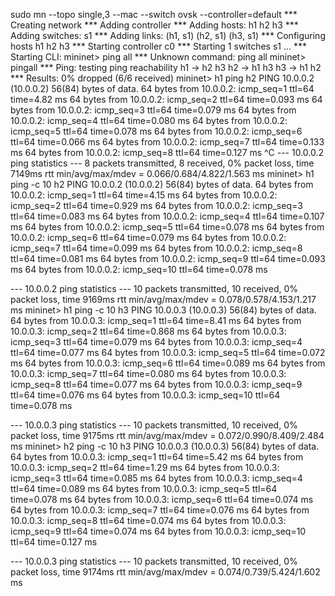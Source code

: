 sudo mn --topo single,3 --mac --switch ovsk --controller=default
*** Creating network
*** Adding controller
*** Adding hosts:
h1 h2 h3 
*** Adding switches:
s1 
*** Adding links:
(h1, s1) (h2, s1) (h3, s1) 
*** Configuring hosts
h1 h2 h3 
*** Starting controller
c0 
*** Starting 1 switches
s1 ...
*** Starting CLI:
mininet> ping all
*** Unknown command: ping all
mininet> pingall
*** Ping: testing ping reachability
h1 -> h2 h3 
h2 -> h1 h3 
h3 -> h1 h2 
*** Results: 0% dropped (6/6 received)
mininet> h1 ping h2
PING 10.0.0.2 (10.0.0.2) 56(84) bytes of data.
64 bytes from 10.0.0.2: icmp_seq=1 ttl=64 time=4.82 ms
64 bytes from 10.0.0.2: icmp_seq=2 ttl=64 time=0.093 ms
64 bytes from 10.0.0.2: icmp_seq=3 ttl=64 time=0.079 ms
64 bytes from 10.0.0.2: icmp_seq=4 ttl=64 time=0.080 ms
64 bytes from 10.0.0.2: icmp_seq=5 ttl=64 time=0.078 ms
64 bytes from 10.0.0.2: icmp_seq=6 ttl=64 time=0.066 ms
64 bytes from 10.0.0.2: icmp_seq=7 ttl=64 time=0.133 ms
64 bytes from 10.0.0.2: icmp_seq=8 ttl=64 time=0.127 ms
^C
--- 10.0.0.2 ping statistics ---
8 packets transmitted, 8 received, 0% packet loss, time 7149ms
rtt min/avg/max/mdev = 0.066/0.684/4.822/1.563 ms
mininet> h1 ping -c 10 h2
PING 10.0.0.2 (10.0.0.2) 56(84) bytes of data.
64 bytes from 10.0.0.2: icmp_seq=1 ttl=64 time=4.15 ms
64 bytes from 10.0.0.2: icmp_seq=2 ttl=64 time=0.929 ms
64 bytes from 10.0.0.2: icmp_seq=3 ttl=64 time=0.083 ms
64 bytes from 10.0.0.2: icmp_seq=4 ttl=64 time=0.107 ms
64 bytes from 10.0.0.2: icmp_seq=5 ttl=64 time=0.078 ms
64 bytes from 10.0.0.2: icmp_seq=6 ttl=64 time=0.079 ms
64 bytes from 10.0.0.2: icmp_seq=7 ttl=64 time=0.099 ms
64 bytes from 10.0.0.2: icmp_seq=8 ttl=64 time=0.081 ms
64 bytes from 10.0.0.2: icmp_seq=9 ttl=64 time=0.093 ms
64 bytes from 10.0.0.2: icmp_seq=10 ttl=64 time=0.078 ms

--- 10.0.0.2 ping statistics ---
10 packets transmitted, 10 received, 0% packet loss, time 9169ms
rtt min/avg/max/mdev = 0.078/0.578/4.153/1.217 ms
mininet> h1 ping -c 10 h3
PING 10.0.0.3 (10.0.0.3) 56(84) bytes of data.
64 bytes from 10.0.0.3: icmp_seq=1 ttl=64 time=8.41 ms
64 bytes from 10.0.0.3: icmp_seq=2 ttl=64 time=0.868 ms
64 bytes from 10.0.0.3: icmp_seq=3 ttl=64 time=0.079 ms
64 bytes from 10.0.0.3: icmp_seq=4 ttl=64 time=0.077 ms
64 bytes from 10.0.0.3: icmp_seq=5 ttl=64 time=0.072 ms
64 bytes from 10.0.0.3: icmp_seq=6 ttl=64 time=0.089 ms
64 bytes from 10.0.0.3: icmp_seq=7 ttl=64 time=0.080 ms
64 bytes from 10.0.0.3: icmp_seq=8 ttl=64 time=0.077 ms
64 bytes from 10.0.0.3: icmp_seq=9 ttl=64 time=0.076 ms
64 bytes from 10.0.0.3: icmp_seq=10 ttl=64 time=0.078 ms

--- 10.0.0.3 ping statistics ---
10 packets transmitted, 10 received, 0% packet loss, time 9175ms
rtt min/avg/max/mdev = 0.072/0.990/8.409/2.484 ms
mininet> h2 ping -c 10 h3
PING 10.0.0.3 (10.0.0.3) 56(84) bytes of data.
64 bytes from 10.0.0.3: icmp_seq=1 ttl=64 time=5.42 ms
64 bytes from 10.0.0.3: icmp_seq=2 ttl=64 time=1.29 ms
64 bytes from 10.0.0.3: icmp_seq=3 ttl=64 time=0.085 ms
64 bytes from 10.0.0.3: icmp_seq=4 ttl=64 time=0.089 ms
64 bytes from 10.0.0.3: icmp_seq=5 ttl=64 time=0.078 ms
64 bytes from 10.0.0.3: icmp_seq=6 ttl=64 time=0.074 ms
64 bytes from 10.0.0.3: icmp_seq=7 ttl=64 time=0.076 ms
64 bytes from 10.0.0.3: icmp_seq=8 ttl=64 time=0.074 ms
64 bytes from 10.0.0.3: icmp_seq=9 ttl=64 time=0.074 ms
64 bytes from 10.0.0.3: icmp_seq=10 ttl=64 time=0.127 ms

--- 10.0.0.3 ping statistics ---
10 packets transmitted, 10 received, 0% packet loss, time 9174ms
rtt min/avg/max/mdev = 0.074/0.739/5.424/1.602 ms
